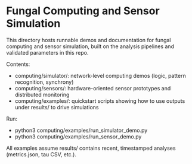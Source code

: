 # Fungal Computing and Sensor Simulation

This directory hosts runnable demos and documentation for fungal computing and sensor simulation, built on the analysis pipelines and validated parameters in this repo.

Contents:
- computing/simulator/: network-level computing demos (logic, pattern recognition, synchrony)
- computing/sensors/: hardware-oriented sensor prototypes and distributed monitoring
- computing/examples/: quickstart scripts showing how to use outputs under results/ to drive simulations

Run:
- python3 computing/examples/run_simulator_demo.py
- python3 computing/examples/run_sensor_demo.py

All examples assume results/ contains recent, timestamped analyses (metrics.json, tau CSV, etc.).
